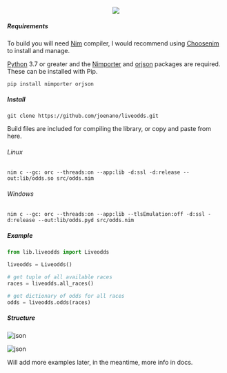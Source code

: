 <p align="center">
  <img src="https://i.postimg.cc/1RHL7DTT/liveodds.png">
</p>

##### Requirements
To build you will need [Nim](https://nim-lang.org/) compiler, I would recommend using [Choosenim](https://github.com/dom96/choosenim) to install and manage.

[Python](https://www.python.org/downloads/) 3.7 or greater and the [Nimporter](https://github.com/Pebaz/Nimporter) and [orjson](https://github.com/ijl/orjson) packages are required. These can be installed with Pip.

```
pip install nimporter orjson
```

##### Install

```
git clone https://github.com/joenano/liveodds.git
```

Build files are included for compiling the library, or copy and paste from here.


###### Linux
```
nim c --gc: orc --threads:on --app:lib -d:ssl -d:release --out:lib/odds.so src/odds.nim
```

###### Windows
```
nim c --gc: orc --threads:on --app:lib --tlsEmulation:off -d:ssl -d:release --out:lib/odds.pyd src/odds.nim
```


##### Example

```python
from lib.liveodds import Liveodds

liveodds = Liveodds()

# get tuple of all available races
races = liveodds.all_races()

# get dictionary of odds for all races
odds = liveodds.odds(races)

```


##### Structure

![json](https://i.postimg.cc/9Q5Z4gtw/json.png)

![json](https://i.postimg.cc/L8pvd8WW/json1.png)

Will add more examples later, in the meantime, more info in docs.